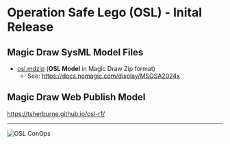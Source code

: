 # Operation Safe Lego (OSL) - Inital Release

## Magic Draw SysML Model Files

* [osl.mdzip](https://github.com/tsherburne/osl-r1/blob/main/osl.mdzip) (**OSL Model** in Magic Draw Zip format)
  * See: https://docs.nomagic.com/display/MSOSA2024x

## Magic Draw Web Publish Model
https://tsherburne.github.io/osl-r1/

---
![OSL ConOps](https://tsherburne.github.io/osl-r1/index_files/9a0e4d36-de39-4155-a368-58d19781d57d.jpg)
